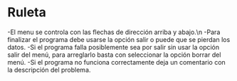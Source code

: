 Ruleta
======
-El menu se controla con las flechas de dirección arriba y abajo.\n
-Para finalizar el programa debe usarse la opción salir o puede que se pierdan los datos.
-Si el programa falla posiblemente sea por salir sin usar la opción salir del menú, para arreglarlo basta con seleccionar la opción borrar del menú.
-Si el programa no funciona correctamente deja un comentario con la descripción del problema.
